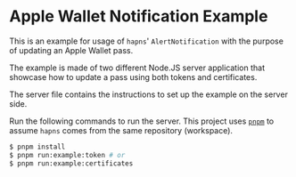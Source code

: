 # Apple Wallet Notification Example

This is an example for usage of `hapns`' `AlertNotification` with the purpose of updating an Apple Wallet pass.

The example is made of two different Node.JS server application that showcase how to update a pass using both tokens and certificates.

The server file contains the instructions to set up the example on the server side.

Run the following commands to run the server. This project uses [`pnpm`](https://pnpm.io/) to assume `hapns` comes from the same repository (workspace).

```sh
$ pnpm install
$ pnpm run:example:token # or
$ pnpm run:example:certificates
```
